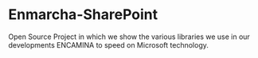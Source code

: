 # Enmarcha-SharePoint
Open Source Project in which we show the various libraries we use in our developments ENCAMINA to speed on Microsoft technology.
